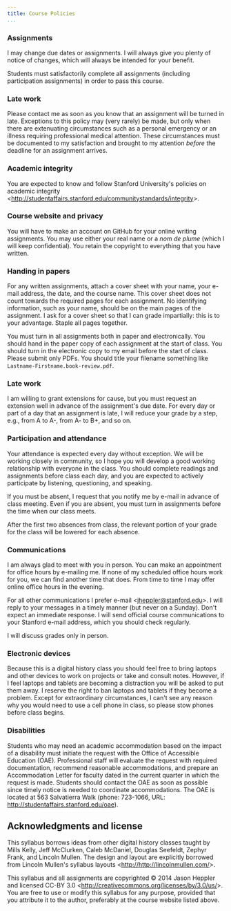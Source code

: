 ```yaml
---
title: Course Policies
...
```


### Assignments

I may change due dates or assignments. I will always give you plenty of
notice of changes, which will always be intended for your benefit.

Students must satisfactorily complete all assignments (including
participation assignments) in order to pass this course.

### Late work

Please contact me as soon as you know that an assignment will be turned in 
late. Exceptions to this policy may (very rarely) be made, but only when there 
are extenuating circumstances such as a personal emergency or an illness 
requiring professional medical attention. These circumstances must be 
documented to my satisfaction and brought to my attention *before* the deadline 
for an assignment arrives.

### Academic integrity

You are expected to know and follow Stanford University's policies on
academic integrity \<<http://studentaffairs.stanford.edu/communitystandards/integrity>\>.

### Course website and privacy

You will have to make an account on GitHub for your online
writing assignments. You may use either your real name or a *nom de
plume* (which I will keep confidential). You retain the copyright to
everything that you have written.

### Handing in papers

For any written assignments, attach a cover sheet with your name, your
e-mail address, the date, and the course name. This cover sheet does not
count towards the required pages for each assignment. No identifying
information, such as your name, should be on the main pages of the
assignment. I ask for a cover sheet so that I can grade impartially:
this is to your advantage. Staple all pages together.

You must turn in all assignments both in paper and electronically. You
should hand in the paper copy of each assignment at the start of class.
You should turn in the electronic copy to my email before the
start of class. Please submit only PDFs. You should title your filename
something like `Lastname-Firstname.book-review.pdf`.

### Late work

I am willing to grant extensions for cause, but you must request an
extension well in advance of the assignment's due date. For every day or
part of a day that an assignment is late, I will reduce your grade by a
step, e.g., from A to A-, from A- to B+, and so on.

### Participation and attendance

Your attendance is expected every day without exception. We will be
working closely in community, so I hope you will develop a good working
relationship with everyone in the class. You should complete readings
and assignments before class each day, and you are expected to actively
participate by listening, questioning, and speaking.

If you must be absent, I request that you notify me by e-mail in advance
of class meeting. Even if you are absent, you must turn in assignments
before the time when our class meets.

After the first two absences from class, the relevant portion of your
grade for the class will be lowered for each absence.

### Communications

I am always glad to meet with you in person. You can make an appointment
for office hours by e-mailing me. If none of my scheduled office hours
work for you, we can find another time that does. From time to time I
may offer online office hours in the evening.

For all other communications I prefer e-mail \<<jheppler@stanford.edu>\>.
I will reply to your messages in a timely manner (but never on a Sunday). 
Don't expect an immediate response. I
will send official course communications to your Stanford e-mail
address, which you should check regularly.

I will discuss grades only in person.

### Electronic devices

Because this is a digital history class you should feel free to bring laptops 
and other devices to work on projects or take and consult notes.  However, if 
I feel laptops and tablets are becoming a distraction you will be asked to put 
them away. I reserve the right to ban laptops and tablets if they become a 
problem.  Except for extraordinary circumstances, I can't see any reason why 
you would need to use a cell phone in class, so please stow phones before 
class begins.

### Disabilities

Students who may need an academic accommodation based on the impact of a disability must initiate the request with the Office of Accessible Education (OAE). Professional staff will evaluate the request with required documentation, recommend reasonable accommodations, and prepare an Accommodation Letter for faculty dated in the current quarter in which the request is made. Students should contact the OAE as soon as possible since timely notice is needed to coordinate accommodations. The OAE is located at 563 Salvatierra Walk (phone: 723-1066, URL: http://studentaffairs.stanford.edu/oae).

## Acknowledgments and license

This syllabus borrows ideas from other digital history classes taught by
Mills Kelly, Jeff McClurken, Caleb McDaniel, Douglas Seefeldt, Zephyr Frank, 
and Lincoln Mullen. The design and layout are explicitly borrowed from Lincoln 
Mullen's syllabus layouts \<<http://http://lincolnmullen.com/>\>.

This syllabus and all assignments are copyrighted © 2014 Jason Heppler 
and licensed CC-BY 3.0
\<<http://creativecommons.org/licenses/by/3.0/us/>\>. You are free to
use or modify this syllabus for any purpose, provided that you attribute
it to the author, preferably at the course website listed above.
